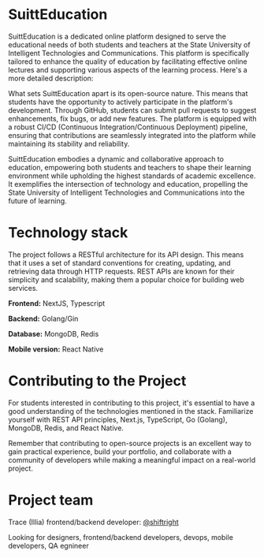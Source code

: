 # SuittEducation
SuittEducation is a dedicated online platform designed to serve the educational needs of both students and teachers at the State University of Intelligent Technologies and Communications. This platform is specifically tailored to enhance the quality of education by facilitating effective online lectures and supporting various aspects of the learning process. Here's a more detailed description:

What sets SuittEducation apart is its open-source nature. This means that students have the opportunity to actively participate in the platform's development. Through GitHub, students can submit pull requests to suggest enhancements, fix bugs, or add new features. The platform is equipped with a robust CI/CD (Continuous Integration/Continuous Deployment) pipeline, ensuring that contributions are seamlessly integrated into the platform while maintaining its stability and reliability.

SuittEducation embodies a dynamic and collaborative approach to education, empowering both students and teachers to shape their learning environment while upholding the highest standards of academic excellence. It exemplifies the intersection of technology and education, propelling the State University of Intelligent Technologies and Communications into the future of learning.



# Technology stack
The project follows a RESTful architecture for its API design. This means that it uses a set of standard conventions for creating, updating, and retrieving data through HTTP requests. REST APIs are known for their simplicity and scalability, making them a popular choice for building web services.

**Frontend:** NextJS, Typescript

**Backend:** Golang/Gin

**Database:** MongoDB, Redis

**Mobile version:** React Native



# Contributing to the Project
For students interested in contributing to this project, it's essential to have a good understanding of the technologies mentioned in the stack. Familiarize yourself with REST API principles, Next.js, TypeScript, Go (Golang), MongoDB, Redis, and React Native.

Remember that contributing to open-source projects is an excellent way to gain practical experience, build your portfolio, and collaborate with a community of developers while making a meaningful impact on a real-world project.



# Project team
Trace (Illia) frontend/backend developer: [@shiftright](https://t.me/shiftright)

Looking for designers, frontend/backend developers, devops, mobile developers, QA egnineer 

